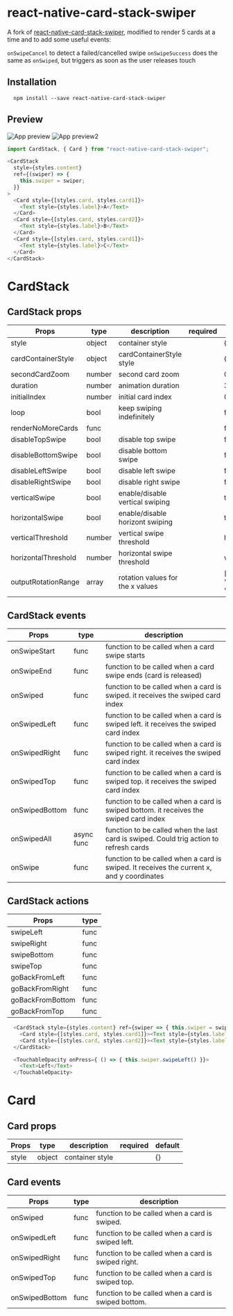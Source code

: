 # react-native-card-stack-swiper

A fork of [react-native-card-stack-swiper](https://github.com/lhandel/react-native-card-stack-swiper), modified to render 5 cards at a time and to add some useful events:

`onSwipeCancel` to detect a failed/cancelled swipe
`onSwipeSuccess` does the same as `onSwiped`, but triggers as soon as the user releases touch

## Installation

```
  npm install --save react-native-card-stack-swiper
```

## Preview

![App preview](/animation.gif)
![App preview2](/animation2.gif)

```javascript
import CardStack, { Card } from "react-native-card-stack-swiper";
```

```javascript
<CardStack
  style={styles.content}
  ref={(swiper) => {
    this.swiper = swiper;
  }}
>
  <Card style={[styles.card, styles.card1]}>
    <Text style={styles.label}>A</Text>
  </Card>
  <Card style={[styles.card, styles.card2]}>
    <Text style={styles.label}>B</Text>
  </Card>
  <Card style={[styles.card, styles.card1]}>
    <Text style={styles.label}>C</Text>
  </Card>
</CardStack>
```

# CardStack

## CardStack props

| Props               | type   | description                      | required | default                     |
| ------------------- | ------ | -------------------------------- | -------- | --------------------------- |
| style               | object | container style                  |          | {}                          |
| cardContainerStyle  | object | cardContainerStyle style         |          | {}                          |
| secondCardZoom      | number | second card zoom                 |          | 0.95                        |
| duration            | number | animation duration               |          | 300                         |
| initialIndex        | number | initial card index               |          | 0                           |
| loop                | bool   | keep swiping indefinitely        |          | false                       |
| renderNoMoreCards   | func   |                                  |          | false                       |
| disableTopSwipe     | bool   | disable top swipe                |          | false                       |
| disableBottomSwipe  | bool   | disable bottom swipe             |          | false                       |
| disableLeftSwipe    | bool   | disable left swipe               |          | false                       |
| disableRightSwipe   | bool   | disable right swipe              |          | false                       |
| verticalSwipe       | bool   | enable/disable vertical swiping  |          | true                        |
| horizontalSwipe     | bool   | enable/disable horizont swiping  |          | true                        |
| verticalThreshold   | number | vertical swipe threshold         |          | height/4                    |
| horizontalThreshold | number | horizontal swipe threshold       |          | width/2                     |
| outputRotationRange | array  | rotation values for the x values |          | ['-15deg', '0deg', '15deg'] |

## CardStack events

| Props          | type       | description                                                                               |
| -------------- | ---------- | ----------------------------------------------------------------------------------------- |
| onSwipeStart   | func       | function to be called when a card swipe starts                                            |
| onSwipeEnd     | func       | function to be called when a card swipe ends (card is released)                           |
| onSwiped       | func       | function to be called when a card is swiped. it receives the swiped card index            |
| onSwipedLeft   | func       | function to be called when a card is swiped left. it receives the swiped card index       |
| onSwipedRight  | func       | function to be called when a card is swiped right. it receives the swiped card index      |
| onSwipedTop    | func       | function to be called when a card is swiped top. it receives the swiped card index        |
| onSwipedBottom | func       | function to be called when a card is swiped bottom. it receives the swiped card index     |
| onSwipedAll    | async func | function to be called when the last card is swiped. Could trig action to refresh cards    |
| onSwipe        | func       | function to be called when a card is swiped. It receives the current x, and y coordinates |

## CardStack actions

| Props            | type |
| ---------------- | ---- |
| swipeLeft        | func |
| swipeRight       | func |
| swipeBottom      | func |
| swipeTop         | func |
| goBackFromLeft   | func |
| goBackFromRight  | func |
| goBackFromBottom | func |
| goBackFromTop    | func |

```javascript
  <CardStack style={styles.content} ref={swiper => { this.swiper = swiper }}>
    <Card style={[styles.card, styles.card1]}><Text style={styles.label}>A</Text></Card>
    <Card style={[styles.card, styles.card2]}><Text style={styles.label}>B</Text></Card>
  </CardStack>

  <TouchableOpacity onPress={ () => { this.swiper.swipeLeft() }}>
    <Text>Left</Text>
  </TouchableOpacity>
```

# Card

## Card props

| Props | type   | description     | required | default |
| ----- | ------ | --------------- | -------- | ------- |
| style | object | container style |          | {}      |

## Card events

| Props          | type | description                                         |
| -------------- | ---- | --------------------------------------------------- |
| onSwiped       | func | function to be called when a card is swiped.        |
| onSwipedLeft   | func | function to be called when a card is swiped left.   |
| onSwipedRight  | func | function to be called when a card is swiped right.  |
| onSwipedTop    | func | function to be called when a card is swiped top.    |
| onSwipedBottom | func | function to be called when a card is swiped bottom. |
